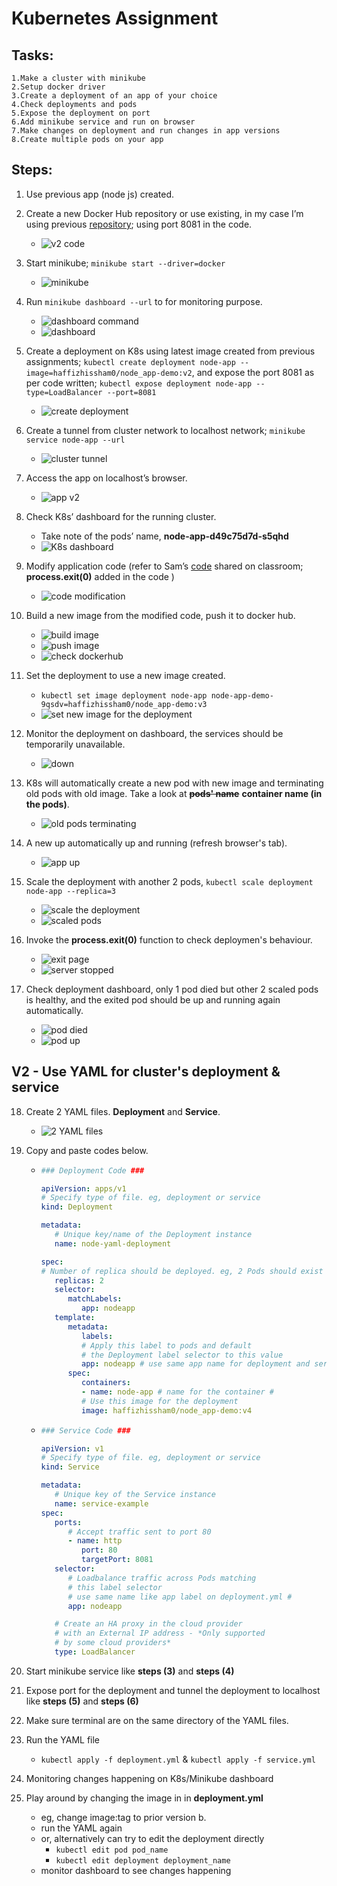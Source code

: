 # Kubernetes Assignment

## Tasks:
```
1.Make a cluster with minikube
2.Setup docker driver
3.Create a deployment of an app of your choice
4.Check deployments and pods
5.Expose the deployment on port
6.Add minikube service and run on browser
7.Make changes on deployment and run changes in app versions
8.Create multiple pods on your app
```

## Steps:
1. Use previous app (node js) created.

2. Create a new Docker Hub repository or use existing, in my case I’m using previous [repository](https://hub.docker.com/repository/docker/haffizhissham0/node_app-demo/general); using port 8081 in the code.
   * ![v2 code](Pictures/2.png)

3. Start minikube; ```minikube start --driver=docker```
   * ![minikube](Pictures/1.png)

4. Run ```minikube dashboard --url``` to for monitoring purpose.
   * ![dashboard command](Pictures/3.png)
   * ![dashboard](Pictures/4.png)

5. Create a deployment on K8s using latest image created from previous assignments; ```kubectl create deployment node-app --image=haffizhissham0/node_app-demo:v2```, and expose the port 8081 as per code written; ```kubectl expose deployment node-app --type=LoadBalancer --port=8081``` 
   * ![create deployment](Pictures/5.png)

6. Create a tunnel from cluster network to localhost network; ```minikube service node-app --url```
   * ![cluster tunnel](Pictures/6.png)

7. Access the app on localhost’s browser.
   * ![app v2](Pictures/7.png)

8. Check K8s’ dashboard for the running cluster.
   * Take note of the pods’ name, **node-app-d49c75d7d-s5qhd**
   * ![K8s dashboard](Pictures/8.png)

9.  Modify application code (refer to Sam’s [code](https://classroom.google.com/c/NjQ4MTgzNzY5Nzgw/m/Njc3NzQwNzAzMzg4/details) shared on classroom; **process.exit(0)** added in the code )
       * ![code modification](Pictures/9.png)
  
10. Build a new image from the modified code, push it to docker hub.
       * ![build image](Pictures/10.png)
       * ![push image](Pictures/11.png)
       * ![check dockerhub](Pictures/12.png)

11. Set the deployment to use a new image created.
       * ```kubectl set image deployment node-app node-app-demo-9qsdv=haffizhissham0/node_app-demo:v3```
       * ![set new image for the deployment](Pictures/16.png)

12. Monitor the deployment on dashboard, the services should be temporarily unavailable.
    * ![down](Pictures/13.png)

13. K8s will automatically create a new pod with new image and terminating old pods with old image. Take a look at ~~**pods' name**~~ **container name (in the pods)**.
    * ![old pods terminating](Pictures/14.png)

14.   A new up automatically up and running (refresh browser's tab).
         * ![app up](Pictures/15.png)

15. Scale the deployment with another 2 pods, ```kubectl scale deployment node-app --replica=3```
    * ![scale the deployment](Pictures/17.png)
    * ![scaled pods](Pictures/18.png)

16. Invoke the **process.exit(0)** function to check deploymen's behaviour.
    * ![exit page](Pictures/19.png)
    * ![server stopped](Pictures/21.png)

17. Check deployment dashboard, only 1 pod died but other 2 scaled pods is healthy, and the exited pod should be up and running again automatically.
    * ![pod died](Pictures/20.png)
    * ![pod up](Pictures/22.png)

## V2 - Use YAML for cluster's deployment & service

18. Create 2 YAML files. **Deployment** and **Service**.
    * ![2 YAML files](Pictures/23.png)

19. Copy and paste codes below.
    * ```yaml
      ### Deployment Code ###

      apiVersion: apps/v1
      # Specify type of file. eg, deployment or service
      kind: Deployment

      metadata:
         # Unique key/name of the Deployment instance
         name: node-yaml-deployment

      spec:
      # Number of replica should be deployed. eg, 2 Pods should exist at all times.
         replicas: 2
         selector:
            matchLabels:
               app: nodeapp
         template:
            metadata:
               labels:
               # Apply this label to pods and default
               # the Deployment label selector to this value
               app: nodeapp # use same app name for deployment and service #
            spec:
               containers:
               - name: node-app # name for the container #
               # Use this image for the deployment
               image: haffizhissham0/node_app-demo:v4
      ```
    * ```yaml
      ### Service Code ###

      apiVersion: v1
      # Specify type of file. eg, deployment or service
      kind: Service

      metadata:
         # Unique key of the Service instance
         name: service-example
      spec:
         ports:
            # Accept traffic sent to port 80
            - name: http
               port: 80
               targetPort: 8081
         selector:
            # Loadbalance traffic across Pods matching
            # this label selector
            # use same name like app label on deployment.yml #
            app: nodeapp

         # Create an HA proxy in the cloud provider
         # with an External IP address - *Only supported
         # by some cloud providers*
         type: LoadBalancer
      ```
20. Start minikube service like **steps (3)** and **steps (4)**

21. Expose port for the deployment and tunnel the deployment to localhost like **steps (5)** and **steps (6)**

22. Make sure terminal are on the same directory of the YAML files.

23. Run the YAML file
    * ```kubectl apply -f deployment.yml``` & ```kubectl apply -f service.yml```

24. Monitoring changes happening on K8s/Minikube dashboard

25. Play around by changing the image in in **deployment.yml**
    * eg, change image:tag to prior version   b.	
    * run the YAML again
    * or, alternatively can try to edit the deployment directly
      * ```kubectl edit pod pod_name```
      * ```kubectl edit deployment deployment_name```
    * monitor dashboard to see changes happening

